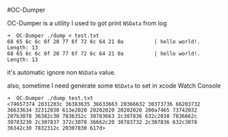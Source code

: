 #OC-Dumper

OC-Dumper is a utility I used to got print `NSData` from log

```
➜  OC-Dumper ./dump < test.txt
68 65 6c 6c 6f 20 77 6f 72 6c 64 21 0a          | hello world!.
Length: 13
68 65 6c 6c 6f 20 77 6f 72 6c 64 21 0a          | hello world!.
Length: 13
```

it's automatic ignore non `NSData` value.

also, sometime I need generate some `NSData` to set in xcode Watch Console

```
➜  OC-Dumper ./dump test.txt  
<74657374 2031203c 36383635 36633663 20366632 30373736 66203732 36633634 32312030 613e2020 20202020 20202020 200a7465 73742032 207b3078 36382c30 7836352c 30783663 2c307836 632c2030 7836662c 30783230 2c307837 372c3078 36662c20 30783732 2c307836 632c3078 36342c30 7832312c 20307830 617d>
```
